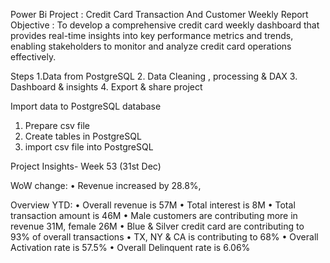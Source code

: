 Power Bi Project : Credit Card Transaction And Customer Weekly Report
Objective : To develop a comprehensive credit card weekly dashboard that provides real-time insights into key performance metrics and trends, enabling stakeholders to monitor and analyze credit card operations effectively.

Steps
1.Data from PostgreSQL
2. Data Cleaning , processing & DAX
3. Dashboard & insights
4. Export & share project

Import data to PostgreSQL database
1. Prepare csv file
2. Create tables in PostgreSQL
3. import csv file into PostgreSQL

Project Insights- Week 53 (31st Dec)

WoW change:
• Revenue increased by 28.8%,

Overview YTD:
• Overall revenue is 57M
• Total interest is 8M
• Total transaction amount is 46M
• Male customers are contributing more in revenue 31M, female 26M
• Blue & Silver credit card are contributing to 93% of overall transactions
• TX, NY & CA is contributing to 68%
• Overall Activation rate is 57.5%
• Overall Delinquent rate is 6.06%
